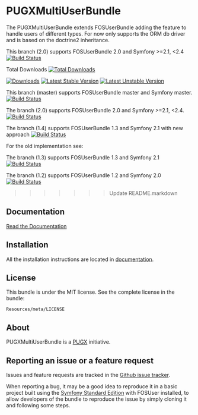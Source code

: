 PUGXMultiUserBundle
=============

The PUGXMultiUserBundle extends FOSUserBundle adding the feature to handle users of different types.
For now only supports the ORM db driver and is based on the doctrine2 inheritance.

This branch (2.0) supports FOSUserBundle 2.0 and Symfony >=2.1, <2.4
[![Build Status](https://secure.travis-ci.org/PUGX/PUGXMultiUserBundle.png?branch=2.0)](http://travis-ci.org/PUGX/PUGXMultiUserBundle)

Total Downloads [![Total Downloads](http://poser.pagodabox.com/pugx/multi-user-bundle/d/total.png)](https://packagist.org/packages/pugx/multi-user-bundle)

[![Downloads](https://poser.pugx.org/pugx/multi-user-bundle/d/total.png)](https://packagist.org/packages/pugx/multi-user-bundle)
[![Latest Stable Version](https://poser.pugx.org/pugx/multi-user-bundle/version.png)](https://packagist.org/packages/pugx/multi-user-bundle)
[![Latest Unstable Version](https://poser.pugx.org/pugx/multi-user-bundle/v/unstable.png)](https://packagist.org/packages/pugx/multi-user-bundle)

This branch (master) supports FOSUserBundle master and Symfony master.
[![Build Status](https://secure.travis-ci.org/PUGX/PUGXMultiUserBundle.png?branch=master)](http://travis-ci.org/PUGX/PUGXMultiUserBundle)

The branch (2.0) supports FOSUserBundle 2.0 and Symfony >=2.1, <2.4.
[![Build Status](https://secure.travis-ci.org/PUGX/PUGXMultiUserBundle.png?branch=2.0)](http://travis-ci.org/PUGX/PUGXMultiUserBundle)

The branch (1.4) supports FOSUserBundle 1.3 and Symfony 2.1 with new approach
[![Build Status](https://secure.travis-ci.org/PUGX/PUGXMultiUserBundle.png?branch=1.4)](http://travis-ci.org/PUGX/PUGXMultiUserBundle)

For the old implementation see:

The branch (1.3) supports FOSUserBundle 1.3 and Symfony 2.1 
[![Build Status](https://secure.travis-ci.org/PUGX/PUGXMultiUserBundle.png?branch=1.3)](http://travis-ci.org/PUGX/PUGXMultiUserBundle)

The branch (1.2) supports FOSUserBundle 1.2 and Symfony 2.0
[![Build Status](https://secure.travis-ci.org/PUGX/PUGXMultiUserBundle.png?branch=1.2)](http://travis-ci.org/PUGX/PUGXMultiUserBundle)
>>>>>>> Update README.markdown


Documentation
-------------

[Read the Documentation](https://github.com/PUGX/PUGXMultiUserBundle/blob/2.0/Resources/doc/index.md)

Installation
------------

All the installation instructions are located in [documentation](https://github.com/PUGX/PUGXMultiUserBundle/blob/2.0/Resources/doc/index.md).

License
-------

This bundle is under the MIT license. See the complete license in the bundle:

    Resources/meta/LICENSE

About
-----

PUGXMultiUserBundle is a [PUGX](https://github.com/PUGX) initiative.


Reporting an issue or a feature request
---------------------------------------

Issues and feature requests are tracked in the [Github issue tracker](https://github.com/PUGX/PUGXMultiUserBundle/issues).

When reporting a bug, it may be a good idea to reproduce it in a basic project
built using the [Symfony Standard Edition](https://github.com/symfony/symfony-standard)
with FOSUser installed, to allow developers of the bundle to reproduce the issue by simply cloning it
and following some steps.
